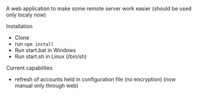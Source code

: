A web application to make some remote server work easier (should be used only localy now)

Installation
- Clone
- run `npm install`
- Run start.bat in Windows
- Run start.sh in Linux (/bin/sh)

Current capabilites
- refresh of accounts held in configuration file (no encryption) (now manual only through web)
